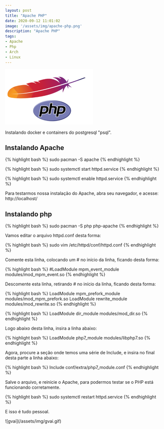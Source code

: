 ```yaml
---
layout: post
title: "Apache PHP"
date: 2020-09-12 11:01:02
image: '/assets/img/apache-php.png'
description: "Apache PHP"
tags:
- Apache
- Php
- Arch
- Linux
---
```


<img src="/assets/img/apache-php.png" style="width: 286px; height: 180px;">



<p> Instalando docker e containers do postgresql "psql". </p>

## Instalando Apache

{% highlight bash %}
sudo pacman -S apache
{% endhighlight %}

{% highlight bash %}
sudo systemctl start httpd.service
{% endhighlight %}

{% highlight bash %}
sudo systemctl enable httpd.service
{% endhighlight %}

<p>Para testarmos nossa instalação do Apache, abra seu navegador, e acesse: http://localhost/ </p>

## Instalando php

{% highlight bash %}
sudo pacman -S php php-apache
{% endhighlight %}

<p> Vamos editar o arquivo httpd.conf desta forma: </p>

{% highlight bash %}
sudo vim /etc/httpd/conf/httpd.conf
{% endhighlight %}

<p>Comente esta linha, colocando um # no início da linha, ficando desta forma:</p>
{% highlight bash %}
#LoadModule mpm_event_module modules/mod_mpm_event.so
{% endhighlight %}
<p>Descomente esta linha, retirando # no início da linha, ficando desta forma:</p>
{% highlight bash %}
LoadModule mpm_prefork_module modules/mod_mpm_prefork.so
LoadModule rewrite_module          modules/mod_rewrite.so
{% endhighlight %}

{% highlight bash %}
LoadModule dir_module modules/mod_dir.so
{% endhighlight %}
<p>Logo abaixo desta linha, insira a linha abaixo:</p>
{% highlight bash %}
LoadModule php7_module modules/libphp7.so
{% endhighlight %}

<p>Agora, procure a seção onde temos uma série de Include, e insira no final desta parte a linha abaixo:</p>
{% highlight bash %}
Include conf/extra/php7_module.conf
{% endhighlight %}

<p>Salve o arquivo, e reinicie o Apache, para podermos testar se o PHP está funcionando corretamente.</p>
{% highlight bash %}
sudo systemctl restart httpd.service
{% endhighlight %}


<p>E isso é tudo pessoal.</p>
![gvai](/assets/img/gvai.gif)
